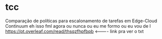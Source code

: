 # tcc
Comparação de políticas para escalonamento de tarefas em Edge-Cloud Continuum
eh isso fml agora ou nunca
ou eu me formo ou eu vou de I
https://pt.overleaf.com/read/thsqzfhpfbpb <---- link pra ver o txt 
